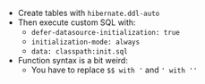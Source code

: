 * Create tables with `hibernate.ddl-auto` 
* Then execute custom SQL with:
    * `defer-datasource-initialization: true`
    * `initialization-mode: always`
    * `data: classpath:init.sql`
* Function syntax is a bit weird:
    * You have to replace `$$ with '` and `' with ''`
